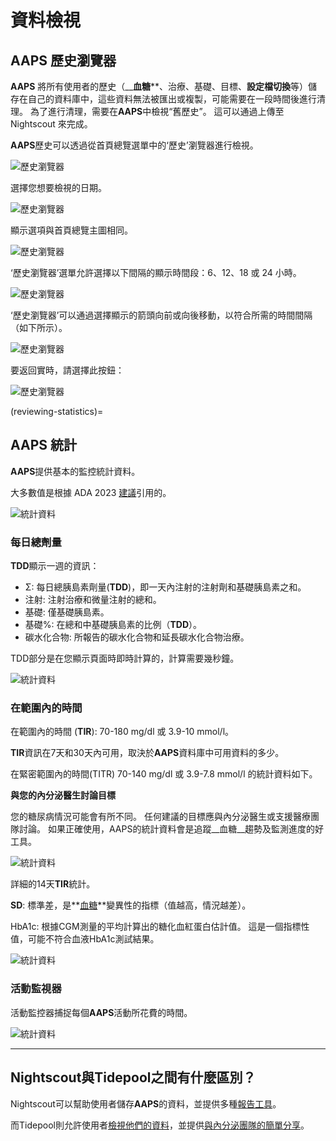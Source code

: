 # **資料檢視**

## **AAPS 歷史瀏覽器**

**AAPS** 將所有使用者的歷史（__**血糖****、治療、基礎、目標、**設定檔切換**等）儲存在自己的資料庫中，這些資料無法被匯出或複製，可能需要在一段時間後進行清理。 為了進行清理，需要在**AAPS**中檢視“舊歷史”。 這可以通過上傳至 Nightscout 來完成。

**AAPS**歷史可以透過從首頁總覽選單中的‘歷史’瀏覽器進行檢視。

![歷史瀏覽器](../images/Maintenance/historybrowser.png)

選擇您想要檢視的日期。

![歷史瀏覽器](../images/Maintenance/historybrowser2.png)

顯示選項與首頁總覽主圖相同。

![歷史瀏覽器](../images/Maintenance/historybrowser3.png)

‘歷史瀏覽器’選單允許選擇以下間隔的顯示時間段：6、12、18 或 24 小時。

![歷史瀏覽器](../images/Maintenance/historybrowser4.png)

‘歷史瀏覽器’可以通過選擇顯示的箭頭向前或向後移動，以符合所需的時間間隔（如下所示）。

![歷史瀏覽器](../images/Maintenance/historybrowser5.png)

要返回實時，請選擇此按鈕：

![歷史瀏覽器](../images/Maintenance/historybrowser6.png)

(reviewing-statistics)=
## **AAPS 統計**

**AAPS**提供基本的監控統計資料。

大多數值是根據 ADA 2023 [建議](https://diabetesjournals.org/care/article/46/Supplement_1/S97/148053/6-Glycemic-Targets-Standards-of-Care-in-Diabetes)引用的。

![統計資料](../images/Maintenance/statistics.png)

### 每日總劑量

**TDD**顯示一週的資訊：

- Σ: 每日總胰島素劑量(**TDD**)，即一天內注射的注射劑和基礎胰島素之和。
- 注射: 注射治療和微量注射的總和。
- 基礎: 僅基礎胰島素。
- 基礎%: 在總和中基礎胰島素的比例（**TDD**）。
- 碳水化合物: 所報告的碳水化合物和延長碳水化合物治療。

TDD部分是在您顯示頁面時即時計算的，計算需要幾秒鐘。

![統計資料](../images/Maintenance/statistics2.png)

### 在範圍內的時間

在範圍內的時間 (**TIR**): 70-180 mg/dl 或 3.9-10 mmol/l。

**TIR**資訊在7天和30天內可用，取決於**AAPS**資料庫中可用資料的多少。

在緊密範圍內的時間(TITR) 70-140 mg/dl 或 3.9-7.8 mmol/l 的統計資料如下。

**與您的內分泌醫生討論目標**

您的糖尿病情況可能會有所不同。 任何建議的目標應與內分泌醫生或支援醫療團隊討論。 如果正確使用，AAPS的統計資料會是追蹤__血糖__趨勢及監測進度的好工具。

![統計資料](../images/Maintenance/statistics3.png)

詳細的14天**TIR**統計。

**SD**: 標準差，是**[血糖](https://www.ncbi.nlm.nih.gov/pmc/articles/PMC3125941/)**變異性的指標（值越高，情況越差）。

HbA1c: 根據CGM測量的平均計算出的糖化血紅蛋白估計值。 這是一個指標性值，可能不符合血液HbA1c測試結果。

![統計資料](../images/Maintenance/statistics4.png)

### 活動監視器

活動監控器捕捉每個**AAPS**活動所花費的時間。

![統計資料](../images/Maintenance/statistics5.png)

------

## **Nightscout與Tidepool之間有什麼區別？**

Nightscout可以幫助使用者儲存**AAPS**的資料，並提供多種[報告工具](https://nightscout.github.io/nightscout/reports/)。

而Tidepool則允許使用者[檢視他們的資料](https://www.tidepool.org/viewing-your-data)，並提供[與內分泌團隊的簡單分享](https://www.tidepool.org/providers/how-it-works#tidepool-data-platform)。
